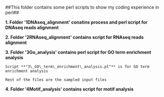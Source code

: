 ##This folder contains some perl scripts to show my coding experience in perl##

**1. Folder '1DNAseq_alignment' conatins process and perl script for DNAseq reads alignment**  


**2. Folder '2RNAseq_alignment' contains script for RNAseq reads alignment**

**3. Folder '3Go_analysis' contains perl script for GO term enrichment analysis** 

	Script **"3\_GO\_term\_enrichment\_analysis.pl"** is for GO term enrichment analysis

	Rest of the files are the sampled input files

**4. Folder '4Motif_analysis' contains script for motif analysis**
	